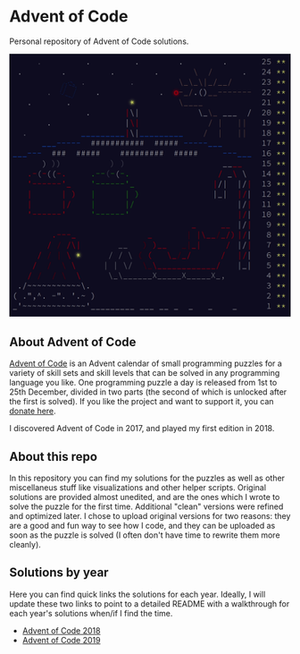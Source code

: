 Advent of Code
==============

Personal repository of Advent of Code solutions.

![2018 Advent Calendar][calendar]


About Advent of Code
--------------------

[Advent of Code][aoc-about] is an Advent calendar of small programming puzzles for a variety of skill sets and skill levels that can be solved in any programming language you like. One programming puzzle a day is released from 1st to 25th December, divided in two parts (the second of which is unlocked after the first is solved). If you like the project and want to support it, you can [donate here][aoc-support].

I discovered Advent of Code in 2017, and played my first edition in 2018.


About this repo
---------------

In this repository you can find my solutions for the puzzles as well as other miscellaneus stuff like visualizations and other helper scripts. Original solutions are provided almost unedited, and are the ones which I wrote to solve the puzzle for the first time. Additional "clean" versions were refined and optimized later. I chose to upload original versions for two reasons: they are a good and fun way to see how I code, and they can be uploaded as soon as the puzzle is solved (I often don't have time to rewrite them more cleanly).


Solutions by year
-----------------

Here you can find quick links the solutions for each year. Ideally, I will update these two links to point to a detailed README with a walkthrough for each year's solutions when/if I find the time.

 - [Advent of Code 2018](2018)
 - [Advent of Code 2019](2019)

 [calendar]: 2018/misc/calendar.gif
 [aoc-about]: https://adventofcode.com/2019/about
 [aoc-support]: https://adventofcode.com/2019/support
